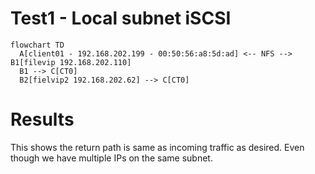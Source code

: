 # Test1 - Local subnet iSCSI

```mermaid
flowchart TD
  A[client01 - 192.168.202.199 - 00:50:56:a8:5d:ad] <-- NFS --> B1[filevip 192.168.202.110]
  B1 --> C[CT0]
  B2[fielvip2 192.168.202.62] --> C[CT0]

```
# Results
This shows the return path is same as incoming traffic as desired.
Even though we have multiple IPs on the same subnet.

